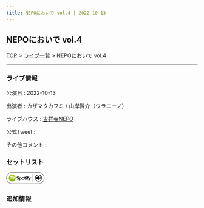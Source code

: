 ```yaml
---
title: NEPOにおいで vol.4 | 2022-10-13
---
```

## NEPOにおいで vol.4

[TOP](/setlist/) > [ライブ一覧](lives.html) > NEPOにおいで vol.4

___

### ライブ情報

公演日
:    2022-10-13

出演者
:    カザマタカフミ / 山岸賢介（ウラニーノ）

ライブハウス
:    [吉祥寺NEPO](livehouse044.html)

公式Tweet
:    []()

その他コメント
:    

### セットリスト


[![play with spotify](images/spotify-icon.png)](https://open.spotify.com/playlist/4RvqkrBAf8zy6vWPYGoYnI)





### 追加情報





